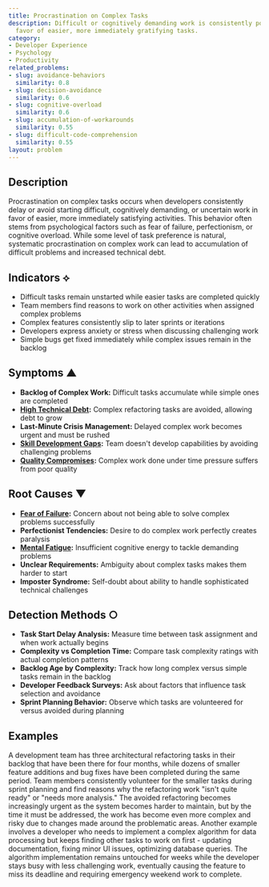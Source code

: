 ```yaml
---
title: Procrastination on Complex Tasks
description: Difficult or cognitively demanding work is consistently postponed in
  favor of easier, more immediately gratifying tasks.
category:
- Developer Experience
- Psychology
- Productivity
related_problems:
- slug: avoidance-behaviors
  similarity: 0.8
- slug: decision-avoidance
  similarity: 0.6
- slug: cognitive-overload
  similarity: 0.6
- slug: accumulation-of-workarounds
  similarity: 0.55
- slug: difficult-code-comprehension
  similarity: 0.55
layout: problem
---
```


## Description

Procrastination on complex tasks occurs when developers consistently delay or avoid starting difficult, cognitively demanding, or uncertain work in favor of easier, more immediately satisfying activities. This behavior often stems from psychological factors such as fear of failure, perfectionism, or cognitive overload. While some level of task preference is natural, systematic procrastination on complex work can lead to accumulation of difficult problems and increased technical debt.

## Indicators ⟡

- Difficult tasks remain unstarted while easier tasks are completed quickly
- Team members find reasons to work on other activities when assigned complex problems
- Complex features consistently slip to later sprints or iterations
- Developers express anxiety or stress when discussing challenging work
- Simple bugs get fixed immediately while complex issues remain in the backlog

## Symptoms ▲

- **Backlog of Complex Work:** Difficult tasks accumulate while simple ones are completed
- **[High Technical Debt](high-technical-debt.md):** Complex refactoring tasks are avoided, allowing debt to grow
- **Last-Minute Crisis Management:** Delayed complex work becomes urgent and must be rushed
- **[Skill Development Gaps](skill-development-gaps.md):** Team doesn't develop capabilities by avoiding challenging problems
- **[Quality Compromises](quality-compromises.md):** Complex work done under time pressure suffers from poor quality

## Root Causes ▼

- **[Fear of Failure](fear-of-failure.md):** Concern about not being able to solve complex problems successfully
- **Perfectionist Tendencies:** Desire to do complex work perfectly creates paralysis
- **[Mental Fatigue](mental-fatigue.md):** Insufficient cognitive energy to tackle demanding problems
- **Unclear Requirements:** Ambiguity about complex tasks makes them harder to start
- **Imposter Syndrome:** Self-doubt about ability to handle sophisticated technical challenges

## Detection Methods ○

- **Task Start Delay Analysis:** Measure time between task assignment and when work actually begins
- **Complexity vs Completion Time:** Compare task complexity ratings with actual completion patterns
- **Backlog Age by Complexity:** Track how long complex versus simple tasks remain in the backlog
- **Developer Feedback Surveys:** Ask about factors that influence task selection and avoidance
- **Sprint Planning Behavior:** Observe which tasks are volunteered for versus avoided during planning

## Examples

A development team has three architectural refactoring tasks in their backlog that have been there for four months, while dozens of smaller feature additions and bug fixes have been completed during the same period. Team members consistently volunteer for the smaller tasks during sprint planning and find reasons why the refactoring work "isn't quite ready" or "needs more analysis." The avoided refactoring becomes increasingly urgent as the system becomes harder to maintain, but by the time it must be addressed, the work has become even more complex and risky due to changes made around the problematic areas. Another example involves a developer who needs to implement a complex algorithm for data processing but keeps finding other tasks to work on first - updating documentation, fixing minor UI issues, optimizing database queries. The algorithm implementation remains untouched for weeks while the developer stays busy with less challenging work, eventually causing the feature to miss its deadline and requiring emergency weekend work to complete.